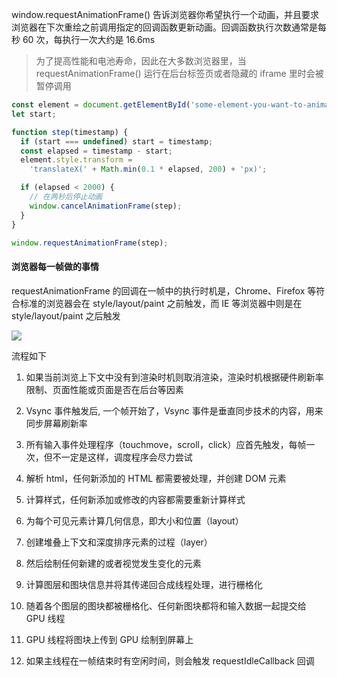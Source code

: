 window.requestAnimationFrame() 告诉浏览器你希望执行一个动画，并且要求浏览器在下次重绘之前调用指定的回调函数更新动画。回调函数执行次数通常是每秒 60 次，每执行一次大约是 16.6ms

> 为了提高性能和电池寿命，因此在大多数浏览器里，当 requestAnimationFrame() 运行在后台标签页或者隐藏的 iframe 里时会被暂停调用

```js
const element = document.getElementById('some-element-you-want-to-animate');
let start;

function step(timestamp) {
  if (start === undefined) start = timestamp;
  const elapsed = timestamp - start;
  element.style.transform =
    'translateX(' + Math.min(0.1 * elapsed, 200) + 'px)';

  if (elapsed < 2000) {
    // 在两秒后停止动画
    window.cancelAnimationFrame(step);
  }
}

window.requestAnimationFrame(step);
```

#### 浏览器每一帧做的事情

requestAnimationFrame 的回调在一帧中的执行时机是，Chrome、Firefox 等符合标准的浏览器会在 style/layout/paint 之前触发，而 IE 等浏览器中则是在 style/layout/paint 之后触发

![](https://user-images.githubusercontent.com/1249423/42104778-74e0cea2-7c00-11e8-8877-0e3713f4a431.png)

流程如下

1. 如果当前浏览上下文中没有到渲染时机则取消渲染，渲染时机根据硬件刷新率限制、页面性能或页面是否在后台等因素

2. Vsync 事件触发后, 一个帧开始了，Vsync 事件是垂直同步技术的内容，用来同步屏幕刷新率

3. 所有输入事件处理程序（touchmove，scroll，click）应首先触发，每帧一次，但不一定是这样，调度程序会尽力尝试

4. 解析 html，任何新添加的 HTML 都需要被处理，并创建 DOM 元素

5. 计算样式，任何新添加或修改的内容都需要重新计算样式

6. 为每个可见元素计算几何信息，即大小和位置（layout）

7. 创建堆叠上下文和深度排序元素的过程（layer）

8. 然后绘制任何新建的或者视觉发生变化的元素

9. 计算图层和图块信息并将其传递回合成线程处理，进行栅格化

10. 随着各个图层的图块都被栅格化、任何新图块都将和输入数据一起提交给 GPU 线程

11. GPU 线程将图块上传到 GPU 绘制到屏幕上

12. 如果主线程在一帧结束时有空闲时间，则会触发 requestIdleCallback 回调
